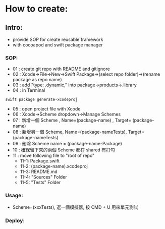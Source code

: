 # How to create:

## Intro:

- provide SOP for create reusable framework
- with cocoapod and swift package manager

### SOP:

- 01 : create git repo with README and gitignore
- 02 : Xcode->File->New->Swift Package->(select repo folder)->(rename package as repo name)
- 03 : add "type: .dynamic," into package->products->.library
- 04 : in Terminal
```
swift package generate-xcodeproj
```
- 05 : open project file with Xcode
- 06 : Xcode->Scheme dropdown->Manage Schemes
- 07 : 新增一個 Scheme , Name=(package-name) , Target= (package-name)
- 08 : 新增另一個 Scheme, Name=(package-nameTests), Target= (package-nameTests)
- 09 : 刪除 Scheme name = (package-name-Package)
- 10 : 確保留下來的兩個 Scheme 都在 shared 有打勾
- 11 : move following file to "root of repo"
  - 11-1: Package.swift
  - 11-2: (package-name).xcodeproj
  - 11-3: README.md
  - 11-4: "Sources" Folder
  - 11-5: "Tests" Folder

### Usage:

- Scheme=(xxxTests), 選一個模擬器, 按 CMD + U 用來單元測試

### Deploy:

